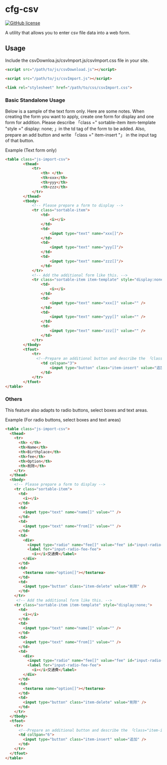 # cfg-csv

[![GitHub license](https://img.shields.io/badge/license-MIT-brightgreen.svg)](https://raw.githubusercontent.com/appleple/document-outliner/master/LICENSE)

A utility that allows you to enter csv file data into a web form.

## Usage
Include the csvDownloa.js/csvImport.js/csvImport.css file in your site.
```html
<script src="/path/to/js/csvDownload.js"></script>
```
```html
<script src="/path/to/js/csvImport.js"></script>
```
```html
<link rel="stylesheet" href="/path/to/css/csvImport.css">
```

### Basic Standalone Usage
Below is a sample of the text form only.
Here are some notes. When creating the form you want to apply, create one form for display and one form for addition. Please describe 「class =" sortable-item item-template "style =" display: none; 」in the td tag of the form to be added. Also, prepare an add button and write 「class =" item-insert "」 in the input tag of that button.

Example (Text form only)
```html
<table class="js-import-csv">
        <thead>
            <tr>
                <th> </th>
                <th>xxx</th>
                <th>yyy</th>
                <th>zzz</th>
            </tr>
        </thead>
        <tbody>
            <!-- Please prepare a form to display -->
            <tr class="sortable-item">
                <td>
                    <i></i>
                </td>
                <td>
                    <input type="text" name="xxx[]"/>
                </td>
                <td>
                    <input type="text" name="yyy[]"/>
                </td>
                <td>
                    <input type="text" name="zzz[]"/>
                </td>
            </tr>
            <!-- Add the additional form like this. -->
            <tr class="sortable-item item-template" style="display:none;">
                <td>
                    <i></i>
                </td>
                <td>
                    <input type="text" name="xxx[]" value="" />
                </td>
                <td>
                    <input type="text" name="yyy[]" value="" />
                </td>
                <td>
                    <input type="text" name="zzz[]" value="" />
                </td>
            </tr>
        </tbody>
        <tfoot>
            <tr>
              <!--Prepare an additional button and describe the 「class="item-insert"」 in input type = "button"-->
                <td colspan="3">
                    <input type="button" class="item-insert" value="追加" />
                </td>
            </tr>
        </tfoot>
</table>
```

### Others
This feature also adapts to radio buttons, select boxes and text areas.

Example (For radio buttons, select boxes and text areas)
```html
<table class="js-import-csv">
  <thead>
    <tr>
      <th> </th>
      <th>Name</th>
      <th>Birthplace</th>
      <th>fee</th>
      <th>Option</th>
      <th>削除</th>
    </tr>
  </thead>
  <tbody>
    <!-- Please prepare a form to display -->
    <tr class="sortable-item">
      <td>
        <i></i>
      </td>
      <td>
        <input type="text" name="name[]" value="" />
      </td>
      <td>
        <input type="text" name="from[]" value="" />
      </td>
      <td>
        <div>
          <input type="radio" name="fee[]" value="fee" id="input-radio-fee-fee" />
          <label for="input-radio-fee-fee">
            <i></i>交通費</label>
        </div>
      </td>
      <td>
        <textarea name="option[]"></textarea>
      </td>
      <td>
        <input type="button" class="item-delete" value="削除" />
      </td>
    </tr>
     <!-- Add the additional form like this. -->
    <tr class="sortable-item item-template" style="display:none;">
      <td>
        <i></i>
      </td>
      <td>
        <input type="text" name="name[]" value="" />
      </td>
      <td>
        <input type="text" name="from[]" value="" />
      </td>
      <td>
        <div>
          <input type="radio" name="fee[]" value="fee" id="input-radio-fee-fee" />
          <label for="input-radio-fee-fee">
            <i></i>交通費</label>
        </div>
      </td>
      <td>
        <textarea name="option[]"></textarea>
      </td>
      <td>
        <input type="button" class="item-delete" value="削除" />
      </td>
    </tr>
  </tbody>
  <tfoot>
    <tr>
      <!--Prepare an additional button and describe the 「class="item-insert"」 in input type = "button"-->
      <td colSpan="6">
        <input type="button" class="item-insert" value="追加" />
      </td>
    </tr>
  </tfoot>
</table>
```
